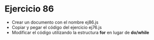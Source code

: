 # Ejercicio 86

* Crear un documento con el nombre ej86.js
* Copiar y pegar el código del ejercicio ej76.js
* Modificar el código utilizando la estructura **for** en lugar de **do/while**